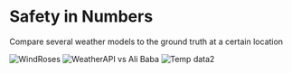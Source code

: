 # Safety in Numbers
Compare several weather models to the ground truth at a certain location


![WindRoses](https://user-images.githubusercontent.com/42094954/213933175-cdc98e0b-bcd2-46bb-98e4-72d353a95d5b.png)
![WeatherAPI vs Ali Baba](https://user-images.githubusercontent.com/42094954/213933184-2c9c210d-163c-48ae-9898-b380bbe1e86a.png)
![Temp data2](https://user-images.githubusercontent.com/42094954/213933253-3a948fba-81f1-41f5-ae04-fedcab1d6593.png)
